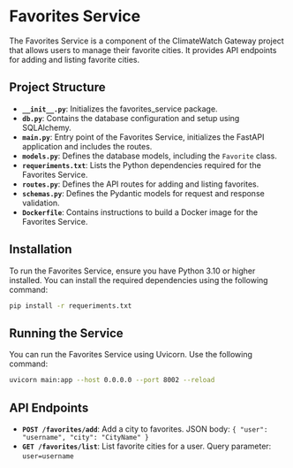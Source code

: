 # Favorites Service

The Favorites Service is a component of the ClimateWatch Gateway project that allows users to manage their favorite cities. It provides API endpoints for adding and listing favorite cities.

## Project Structure

- **`__init__.py`**: Initializes the favorites_service package.
- **`db.py`**: Contains the database configuration and setup using SQLAlchemy.
- **`main.py`**: Entry point of the Favorites Service, initializes the FastAPI application and includes the routes.
- **`models.py`**: Defines the database models, including the `Favorite` class.
- **`requeriments.txt`**: Lists the Python dependencies required for the Favorites Service.
- **`routes.py`**: Defines the API routes for adding and listing favorites.
- **`schemas.py`**: Defines the Pydantic models for request and response validation.
- **`Dockerfile`**: Contains instructions to build a Docker image for the Favorites Service.

## Installation

To run the Favorites Service, ensure you have Python 3.10 or higher installed. You can install the required dependencies using the following command:

```bash
pip install -r requeriments.txt
```

## Running the Service

You can run the Favorites Service using Uvicorn. Use the following command:

```bash
uvicorn main:app --host 0.0.0.0 --port 8002 --reload
```

## API Endpoints

- **`POST /favorites/add`**: Add a city to favorites. JSON body: `{ "user": "username", "city": "CityName" }`
- **`GET /favorites/list`**: List favorite cities for a user. Query parameter: `user=username`